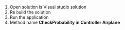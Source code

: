 1. Open solution is Visual studio solution
2. Re build the solution
3. Run the application 
4. Method name  <b>CheckProbability in Controller Airplane
